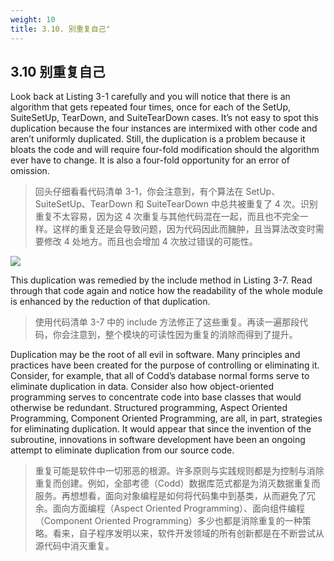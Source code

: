 ```yaml
---
weight: 10
title: 3.10. 别重复自己"
---
```


## 3.10 别重复自己

Look back at Listing 3-1 carefully and you will notice that there is an algorithm that gets repeated four times, once for each of the SetUp, SuiteSetUp, TearDown, and SuiteTearDown cases. It’s not easy to spot this duplication because the four instances are intermixed with other code and aren’t uniformly duplicated. Still, the duplication is a problem because it bloats the code and will require four-fold modification should the algorithm ever have to change. It is also a four-fold opportunity for an error of omission.

> 回头仔细看看代码清单 3-1，你会注意到，有个算法在 SetUp、SuiteSetUp、TearDown 和 SuiteTearDown 中总共被重复了 4 次。识别重复不太容易，因为这 4 次重复与其他代码混在一起，而且也不完全一样。这样的重复还是会导致问题，因为代码因此而臃肿，且当算法改变时需要修改 4 处地方。而且也会增加 4 次放过错误的可能性。

![](/cc/figures/ch3/3_4fig_martin.jpg)

This duplication was remedied by the include method in Listing 3-7. Read through that code again and notice how the readability of the whole module is enhanced by the reduction of that duplication.

> 使用代码清单 3-7 中的 include 方法修正了这些重复。再读一遍那段代码，你会注意到，整个模块的可读性因为重复的消除而得到了提升。

Duplication may be the root of all evil in software. Many principles and practices have been created for the purpose of controlling or eliminating it. Consider, for example, that all of Codd’s database normal forms serve to eliminate duplication in data. Consider also how object-oriented programming serves to concentrate code into base classes that would otherwise be redundant. Structured programming, Aspect Oriented Programming, Component Oriented Programming, are all, in part, strategies for eliminating duplication. It would appear that since the invention of the subroutine, innovations in software development have been an ongoing attempt to eliminate duplication from our source code.

> 重复可能是软件中一切邪恶的根源。许多原则与实践规则都是为控制与消除重复而创建。例如，全部考德（Codd）数据库范式都是为消灭数据重复而服务。再想想看，面向对象编程是如何将代码集中到基类，从而避免了冗余。面向方面编程（Aspect Oriented Programming）、面向组件编程（Component Oriented Programming）多少也都是消除重复的一种策略。看来，自子程序发明以来，软件开发领域的所有创新都是在不断尝试从源代码中消灭重复。